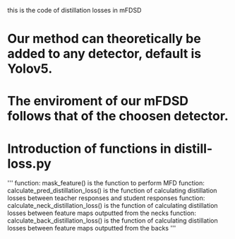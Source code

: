 this is the code of distillation losses in mFDSD
# Our method can theoretically be added to any detector, default is Yolov5.
# The enviroment of our mFDSD follows that of the choosen detector.

# Introduction of functions in distill-loss.py
'''
function: mask_feature() is the function to perform MFD
function: calculate_pred_distillation_loss() is the function of calculating distillation losses between teacher responses and student responses
function: calculate_neck_distillation_loss() is the function of calculating distillation losses between feature maps outputted from the necks
function: calculate_back_distillation_loss() is the function of calculating distillation losses between feature maps outputted from the backs
'''

